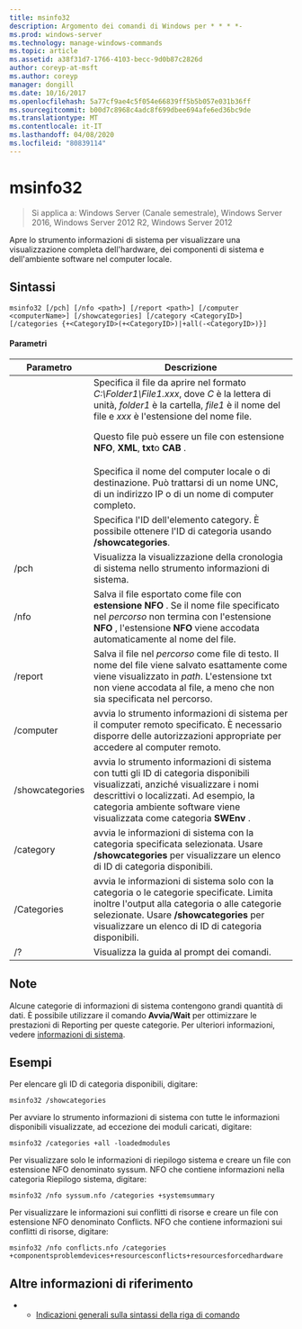 ```yaml
---
title: msinfo32
description: Argomento dei comandi di Windows per * * * *-
ms.prod: windows-server
ms.technology: manage-windows-commands
ms.topic: article
ms.assetid: a38f31d7-1766-4103-becc-9d0b87c2826d
author: coreyp-at-msft
ms.author: coreyp
manager: dongill
ms.date: 10/16/2017
ms.openlocfilehash: 5a77cf9ae4c5f054e66839ff5b5b057e031b36ff
ms.sourcegitcommit: b00d7c8968c4adc8f699dbee694afe6ed36bc9de
ms.translationtype: MT
ms.contentlocale: it-IT
ms.lasthandoff: 04/08/2020
ms.locfileid: "80839114"
---
```

# <a name="msinfo32"></a>msinfo32

>Si applica a: Windows Server (Canale semestrale), Windows Server 2016, Windows Server 2012 R2, Windows Server 2012

Apre lo strumento informazioni di sistema per visualizzare una visualizzazione completa dell'hardware, dei componenti di sistema e dell'ambiente software nel computer locale. 
## <a name="syntax"></a>Sintassi
```
msinfo32 [/pch] [/nfo <path>] [/report <path>] [/computer <computerName>] [/showcategories] [/category <CategoryID>] [/categories {+<CategoryID>(+<CategoryID>)|+all(-<CategoryID>)}]
```
#### <a name="parameters"></a>Parametri

|    Parametro    |                                                                                                                                 Descrizione                                                                                                                                  |
|-----------------|------------------------------------------------------------------------------------------------------------------------------------------------------------------------------------------------------------------------------------------------------------------------------|
|     <path>      | Specifica il file da aprire nel formato *C:\Folder1\File1.xxx*, dove *C* è la lettera di unità, *folder1* è la cartella, *file1* è il nome del file e *xxx* è l'estensione del nome file.<p>Questo file può essere un file con estensione **NFO**, **XML**, **txt**o **CAB** . |
| <computerName>  |                                                                             Specifica il nome del computer locale o di destinazione. Può trattarsi di un nome UNC, di un indirizzo IP o di un nome di computer completo.                                                                              |
|  <CategoryID>   |                                                                                     Specifica l'ID dell'elemento category. È possibile ottenere l'ID di categoria usando **/showcategories**.                                                                                      |
|      /pch       |                                                                                                       Visualizza la visualizzazione della cronologia di sistema nello strumento informazioni di sistema.                                                                                                       |
|      /nfo       |                                     Salva il file esportato come file con **estensione NFO** . Se il nome file specificato nel *percorso* non termina con l'estensione **NFO** , l'estensione **NFO** viene accodata automaticamente al nome del file.                                      |
|     /report     |                                               Salva il file nel *percorso* come file di testo. Il nome del file viene salvato esattamente come viene visualizzato in *path*. L'estensione txt non viene accodata al file, a meno che non sia specificata nel percorso.                                                |
|    /computer    |                                                                avvia lo strumento informazioni di sistema per il computer remoto specificato. È necessario disporre delle autorizzazioni appropriate per accedere al computer remoto.                                                                |
| /showcategories |                         avvia lo strumento informazioni di sistema con tutti gli ID di categoria disponibili visualizzati, anziché visualizzare i nomi descrittivi o localizzati. Ad esempio, la categoria ambiente software viene visualizzata come categoria **SWEnv** .                         |
|    /category    |                                                                     avvia le informazioni di sistema con la categoria specificata selezionata. Usare **/showcategories** per visualizzare un elenco di ID di categoria disponibili.                                                                     |
|   /Categories   |                          avvia le informazioni di sistema solo con la categoria o le categorie specificate. Limita inoltre l'output alla categoria o alle categorie selezionate. Usare **/showcategories** per visualizzare un elenco di ID di categoria disponibili.                          |
|       /?        |                                                                                                                     Visualizza la guida al prompt dei comandi.                                                                                                                     |

## <a name="remarks"></a>Note
Alcune categorie di informazioni di sistema contengono grandi quantità di dati. È possibile utilizzare il comando **Avvia/Wait** per ottimizzare le prestazioni di Reporting per queste categorie. Per ulteriori informazioni, vedere [informazioni di sistema](https://technet.microsoft.com/library/cc783305(v=ws.10).aspx).
## <a name="examples"></a><a name=BKMK_Examples></a>Esempi
Per elencare gli ID di categoria disponibili, digitare:
```
msinfo32 /showcategories
```
Per avviare lo strumento informazioni di sistema con tutte le informazioni disponibili visualizzate, ad eccezione dei moduli caricati, digitare:
```
msinfo32 /categories +all -loadedmodules
```
Per visualizzare solo le informazioni di riepilogo sistema e creare un file con estensione NFO denominato syssum. NFO che contiene informazioni nella categoria Riepilogo sistema, digitare:
```
msinfo32 /nfo syssum.nfo /categories +systemsummary
```
Per visualizzare le informazioni sui conflitti di risorse e creare un file con estensione NFO denominato Conflicts. NFO che contiene informazioni sui conflitti di risorse, digitare:
```
msinfo32 /nfo conflicts.nfo /categories    +componentsproblemdevices+resourcesconflicts+resourcesforcedhardware
```
## <a name="additional-references"></a>Altre informazioni di riferimento
-   - [Indicazioni generali sulla sintassi della riga di comando](command-line-syntax-key.md)

